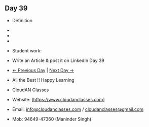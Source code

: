 ## Day 39

- Definition
  
- 

- 

- 

- Student work:
- Write an Article & post it on LinkedIn Day 39
- [← Previous Day](../Day38/README.md) | [Next Day →](../Day40/README.md)

- All the Best !! Happy Learning
- CloudAN Classes
- Website: [https://www.cloudanclasses.com]
- Email: info@cloudanclasses.com / cloudanclasses@gmail.com
- Mob: 94649-47360 (Maninder Singh)



